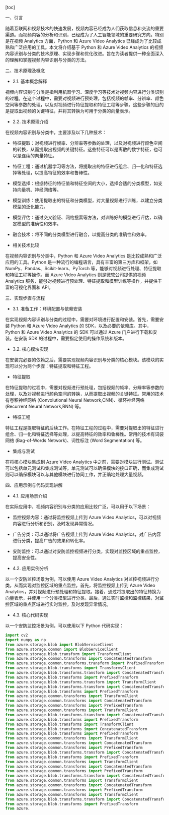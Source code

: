
[toc]                    
                
                
一、引言

随着互联网和视频技术的快速发展，视频内容已经成为人们获取信息和交流的重要渠道。而视频内容的分析和识别，已经成为了人工智能领域的重要研究方向。特别是在视频 Analytics 方面，Python 和 Azure Video Analytics 已经成为了比较成熟和广泛应用的工具。本文将介绍基于 Python 和 Azure Video Analytics 的视频内容识别与分类的技术原理、实现步骤和优化改进。旨在为读者提供一种全面深入的理解和掌握视频内容识别与分类的方法。

二、技术原理及概念

- 2.1. 基本概念解释

视频内容识别与分类是指利用机器学习、深度学习等技术对视频内容进行分类识别的过程。在这个过程中，需要对视频进行预处理，包括视频的帧率、分辨率、颜色空间等参数的处理，以及对视频进行特征提取和特征工程等步骤。这些步骤的目的是提取出视频的关键特征，并将其转换为可用于分类的向量表示。

- 2.2. 技术原理介绍

在视频内容识别与分类中，主要涉及以下几种技术：

- 特征提取：对视频进行帧率、分辨率等参数的处理，以及对视频进行颜色空间的转换，从而提取出视频的关键特征。这些特征可以是离散的数字特征，也可以是连续的向量特征。
- 特征工程：通过机器学习等方法，将提取出的特征进行组合、归一化和特征选择等处理，以提高特征的效率和鲁棒性。
- 模型选择：根据特征的特征值和特征空间的大小，选择合适的分类模型，如支持向量机、神经网络等。
- 模型训练：使用提取出的特征和分类模型，对大量视频进行训练，以建立分类模型的泛化能力。
- 模型评估：通过交叉验证、网格搜索等方法，对训练好的模型进行评估，以确定模型的准确性和效率。
- 融合技术：将不同的分类模型进行融合，以提高分类的准确性和效率。

- 相关技术比较

在视频内容识别与分类中，Python 和 Azure Video Analytics 是比较成熟和广泛应用的工具。Python 是一种流行的编程语言，具有丰富的第三方库和框架，如 NumPy、Pandas、Scikit-learn、PyTorch 等，能够对视频进行处理、特征提取和特征工程等操作。而 Azure Video Analytics 则是微软公司提供的视频 Analytics 服务，能够对视频进行预处理、特征提取和模型训练等操作，并提供丰富的可视化界面和 API。

三、实现步骤与流程

- 3.1. 准备工作：环境配置与依赖安装

在实现视频内容识别与分类的过程中，需要对环境进行配置和安装。首先，需要安装 Python 和 Azure Video Analytics 的 SDK，以及必要的依赖库。其中，Python 和 Azure Video Analytics 的 SDK 可以通过 Azure 门户进行下载和安装。在安装 SDK 的过程中，需要指定使用的操作系统和版本。

- 3.2. 核心模块实现

在安装完必要的依赖之后，需要实现视频内容识别与分类的核心模块。该模块的实现可以分为两个步骤：特征提取和特征工程。

- 特征提取

在特征提取的过程中，需要对视频进行预处理，包括视频的帧率、分辨率等参数的处理，以及对视频进行颜色空间的转换，从而提取出视频的关键特征。常用的技术有卷积神经网络 (Convolutional Neural Network,CNN)、循环神经网络 (Recurrent Neural Network,RNN) 等。

- 特征工程

特征工程是提取特征的后续工作。在特征工程的过程中，需要对提取出的特征进行组合、归一化和特征选择等处理，以提高特征的效率和鲁棒性。常用的技术有词袋网络 (Bag-of-Words Network)、词性标注 (Word Segmentation) 等。

- 集成与测试

在将核心模块集成到 Azure Video Analytics 中之前，需要对模块进行测试。测试可以包括单元测试和集成测试等。单元测试可以确保模块的接口正确，而集成测试则可以确保模块可以与其他模块进行协同工作，并正确地处理大量视频。

四、应用示例与代码实现讲解

- 4.1. 应用场景介绍

在实际应用中，视频内容识别与分类的应用比较广泛，可以用于以下场景：

- 监控视频内容：通过将监控视频上传到 Azure Video Analytics，可以对视频内容进行分析和识别，及时发现异常情况。
- 广告分类：可以通过将广告视频上传到 Azure Video Analytics，对广告内容进行分类，提高广告的效果和转化率。
- 安防监控：可以通过对安防监控视频进行分类，实现对监控区域的重点监控，提高安全性。

- 4.2. 应用实例分析

以一个安防监控场景为例，可以使用 Azure Video Analytics 对监控视频进行分类，从而实现对监控区域的重点监控。首先，将监控视频上传到 Azure Video Analytics，并对视频进行预处理和特征提取。接着，通过将提取出的特征转换为向量表示，并使用一个分类模型进行分类。最后，通过实时监控和监控结果，对监控区域的重点区域进行实时监控，及时发现异常情况。

- 4.3. 核心代码实现

以一个安防监控场景为例，可以使用以下 Python 代码实现：

```python
import cv2
import numpy as np
from azure.storage.blob import BlobServiceClient
from azure.storage.common import BlobServiceClient
from azure.storage.blob.transform import TransformClient
from azure.storage.common.transforms import ConcatenatedTransform
from azure.storage.common.transforms.transform import PrefixedTransform
from azure.storage.blob.transforms import TransformsClient
from azure.storage.blob.transforms.transform import ConcatenatedTransform
from azure.storage.blob.transforms import PrefixedTransform
from azure.storage.blob.transforms.transform import TransformClient
from azure.storage.blob.transforms.transform import ConcatenatedTransform
from azure.storage.blob.transforms import PrefixedTransform
from azure.storage.common.transforms import TransformClient
from azure.storage.common.transforms import ConcatenatedTransform
from azure.storage.common.transforms import PrefixedTransform
from azure.storage.common.transforms import TransformClient
from azure.storage.blob.transforms.transform import ConcatenatedTransform
from azure.storage.blob.transforms import PrefixedTransform
from azure.storage.blob.transforms import TransformClient
from azure.storage.blob.transforms import ConcatenatedTransform
from azure.storage.blob.transforms import PrefixedTransform
from azure.storage.common.transforms import TransformClient
from azure.storage.common.transforms import ConcatenatedTransform
from azure.storage.common.transforms import PrefixedTransform
from azure.storage.blob.transforms.transform import ConcatenatedTransform
from azure.storage.blob.transforms import PrefixedTransform
from azure.storage.common.transforms import TransformClient
from azure.storage.common.transforms import ConcatenatedTransform
from azure.storage.common.transforms import PrefixedTransform
from azure.storage.blob.transforms.transform import ConcatenatedTransform
from azure.storage.common.transforms import TransformClient
from azure.storage.common.transforms import ConcatenatedTransform
from azure.storage.common.transforms import PrefixedTransform
from azure.storage.common.transforms import TransformClient
from azure.storage.blob.transforms.transform import ConcatenatedTransform
from azure.storage.blob.transforms import PrefixedTransform
from azure.

